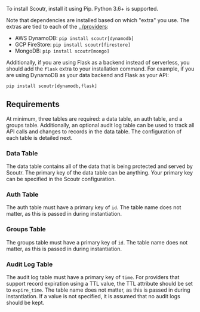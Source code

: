 To install Scoutr, install it using Pip. Python 3.6+ is supported.

Note that dependencies are installed based on which "extra" you use. The extras are tied to each of the
[../providers](providers):

- AWS DynamoDB: `pip install scoutr[dynamodb]`
- GCP FireStore: `pip install scoutr[firestore]`
- MongoDB: `pip install scoutr[mongo]`

Additionally, if you are using Flask as a backend instead of serverless, you should add the `flask` extra to your
installation command. For example, if you are using DynamoDB as your data backend and Flask as your API:

```
pip install scoutr[dynamodb,flask]
```

## Requirements

At minimum, three tables are required: a data table, an auth table, and a groups table. Additionally, an optional
audit log table can be used to track all API calls and changes to records in the data table. The configuration of
each table is detailed next.

### Data Table
The data table contains all of the data that is being protected and served by Scoutr. The primary key of the data table
can be anything. Your primary key can be specified in the Scoutr configuration.

### Auth Table
The auth table must have a primary key of `id`. The table name does not matter, as this is passed in during
instantiation.

### Groups Table
The groups table must have a primary key of `id`. The table name does not matter, as this is passed in during
instantiation.

### Audit Log Table
The audit log table must have a primary key of `time`. For providers that support record expiration using a TTL value,
the TTL attribute should be set to `expire_time`. The table name does not matter, as this is passed in
during instantiation. If a value is not specified, it is assumed that no audit logs should be kept.
